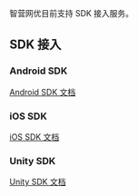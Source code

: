 智营网优目前支持 SDK 接入服务。

## SDK 接入
### Android SDK
[Android SDK 文档](https://cloud.tencent.com/document/product/594/11591)
### iOS SDK
[iOS SDK 文档](https://cloud.tencent.com/document/product/594/11592)
### Unity SDK
[Unity SDK 文档](https://cloud.tencent.com/document/product/594/11593)

